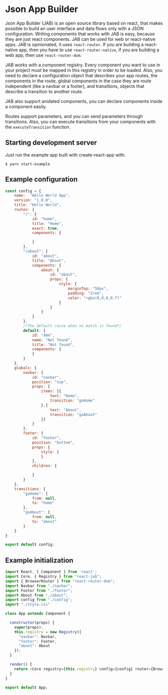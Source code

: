 # Json App Builder

Json App Builder (JAB) is an open source library based on react, that makes possible to build an user interface and data flows only with a JSON configuration. Writing components that works with JAB is easy, because they are just react components. JAB can be used for web or react-native apps. JAB is opinionated, it uses `react-router`. If you are building a react-native app, then you have to use `react-router-native`, if you are building a web app, then use `react-router-dom`.

JAB works with a component registry. Every component you want to use in your project must be mapped in this registry in order to be loaded. Also, you need to declare a configuration object that describes your app routes, the components in the route, global components in the case they are route independent (like a navbar or a footer), and transitions, objects that describe a transition to another route.

JAB also support anidated components, you can declare components inside a component easily.

Routes support parameters, and you can send parameters through transitions. Also, you can execute transitions from your components with the `executeTransition` function.



## Starting development server

Just run the example app built with create-react-app with:

```$ yarn start-example```



## Example configuration

```javascript
const config = {
	name:  "Hello World App",
	version: "1.0.0",
	title: "Hello World",
	routes: {
		"/": {
			id: "home",
			title: "Home",
			exact: true,
			components: {

			}
		},
		"/about": {
			id: "about",
			title: "About",
			components: {
				about: {
					id: "about",
					props: {
						style: {
							marginTop: "50px",
							padding: "2rem",
							color: "rgba(0,0,0,0.7)"
						}
					}
				}
			}
		},
		/*The default route when no match is found*/
		default: {
			id: "404",
			name: "Not found",
			title: "Not found",
			components: {
			}
		}
	},
	globals: {
		navbar: {
			id: "navbar",
			position: "top",
			props: {
				items: [{
					text: "Home",
					transition: "goHome"
				},{
					text: "About",
					transition: "goAbout"
				}]
			}
		},
		footer: {
			id: "footer",
			position: "bottom",
			props: {
				style: {
				}
			},
			children: {

			}
		}
	},
	transitions: {
		"goHome": {
			from: null,
			to: "home"
		},
		"goAbout": {
			from: null,
			to: "about"
		}
	}
}

export default config;
```



## Example initialization

```javascript
import React, { Component } from 'react';
import Core, { Registry } from "react-jab";
import { BrowserRouter } from "react-router-dom";
import Navbar from "./navbar";
import Footer from "./footer";
import About from "./about";
import config from "./config";
import "./style.css"

class App extends Component {

  constructor(props) {
    super(props);
    this.registry = new Registry({
      "navbar": Navbar,
      "footer": Footer,
      "about": About
    });
  }

  render() {
    return <Core registry={this.registry} config={config} router={BrowserRouter}/>
  }
}

export default App;
```
